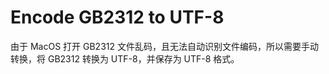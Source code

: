 # Encode GB2312 to UTF-8

由于 MacOS 打开 GB2312 文件乱码，且无法自动识别文件编码，所以需要手动转换，将 GB2312 转换为 UTF-8，并保存为 UTF-8 格式。